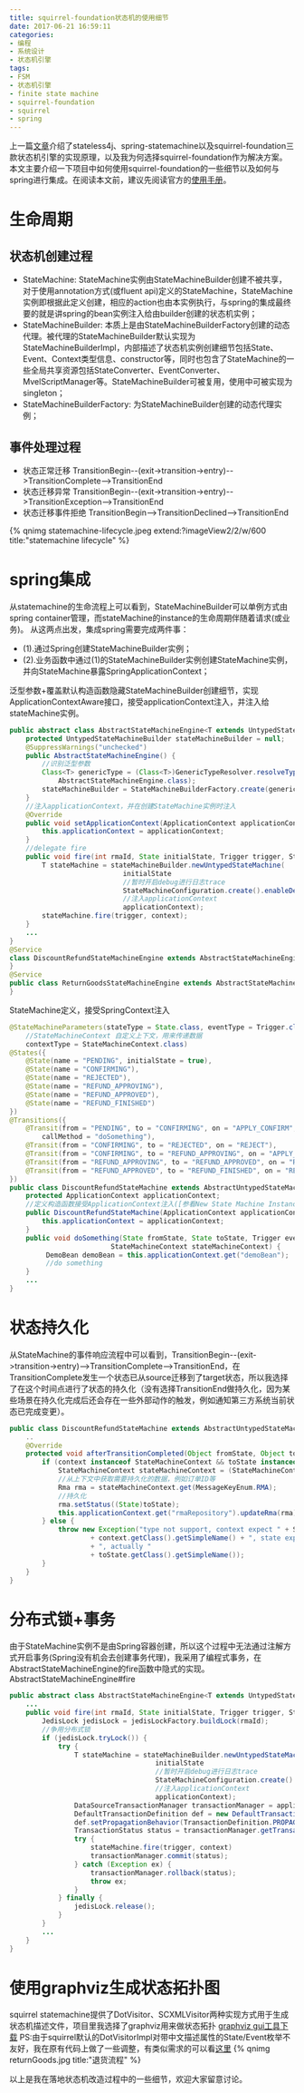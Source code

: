 ```yaml
---
title: squirrel-foundation状态机的使用细节
date: 2017-06-21 16:59:11
categories: 
- 编程
- 系统设计
- 状态机引擎
tags:
- FSM
- 状态机引擎
- finite state machine
- squirrel-foundation
- squirrel
- spring
---
```

上一篇[文章](http://www.timguan.net/2017/06/19/%E7%8A%B6%E6%80%81%E6%9C%BA%E5%BC%95%E6%93%8E%E9%80%89%E5%9E%8B/)介绍了stateless4j、spring-statemachine以及squirrel-foundation三款状态机引擎的实现原理，以及我为何选择squirrel-foundation作为解决方案。本文主要介绍一下项目中如何使用squirrel-foundation的一些细节以及如何与spring进行集成。在阅读本文前，建议先阅读官方的[使用手册](http://hekailiang.github.io/squirrel/)。
<!-- more -->

# 生命周期

## 状态机创建过程
* StateMachine: StateMachine实例由StateMachineBuilder创建不被共享，对于使用annotation方式(或fluent api)定义的StateMachine，StateMachine实例即根据此定义创建，相应的action也由本实例执行，与spring的集成最终要的就是讲spring的bean实例注入给由builder创建的状态机实例；
* StateMachineBuilder: 本质上是由StateMachineBuilderFactory创建的动态代理。被代理的StateMachineBuilder默认实现为StateMachineBuilderImpl，内部描述了状态机实例创建细节包括State、Event、Context类型信息、constructor等，同时也包含了StateMachine的一些全局共享资源包括StateConverter、EventConverter、MvelScriptManager等。StateMachineBuilder可被复用，使用中可被实现为singleton；
* StateMachineBuilderFactory: 为StateMachineBuilder创建的动态代理实例；

## 事件处理过程
* 状态正常迁移
TransitionBegin--(exit->transition->entry)-->TransitionComplete-->TransitionEnd
* 状态迁移异常
TransitionBegin--(exit->transition->entry)-->TransitionException-->TransitionEnd
* 状态迁移事件拒绝
TransitionBegin-->TransitionDeclined-->TransitionEnd

{% qnimg statemachine-lifecycle.jpeg extend:?imageView2/2/w/600 title:"statemachine lifecycle" %}

# spring集成
从statemachine的生命流程上可以看到，StateMachineBuilder可以单例方式由spring container管理，而stateMachine的instance的生命周期伴随着请求(或业务)。
从这两点出发，集成spring需要完成两件事：
* (1).通过Spring创建StateMachineBuilder实例；
* (2).业务函数中通过(1)的StateMachineBuilder实例创建StateMachine实例，并向StateMachine暴露SpringApplicationContext；

泛型参数+覆盖默认构造函数隐藏StateMachineBuilder创建细节，实现ApplicationContextAware接口，接受applicationContext注入，并注入给stateMachine实例。
``` java
public abstract class AbstractStateMachineEngine<T extends UntypedStateMachine> implements ApplicationContextAware {
    protected UntypedStateMachineBuilder stateMachineBuilder = null;
    @SuppressWarnings("unchecked")
    public AbstractStateMachineEngine() {
    	//识别泛型参数
        Class<T> genericType = (Class<T>)GenericTypeResolver.resolveTypeArgument(getClass(),
            AbstractStateMachineEngine.class);
        stateMachineBuilder = StateMachineBuilderFactory.create(genericType, ApplicationContext.class);
    }
    //注入applicationContext，并在创建StateMachine实例时注入
    @Override
    public void setApplicationContext(ApplicationContext applicationContext) throws BeansException {
        this.applicationContext = applicationContext;
    }
    //delegate fire
    public void fire(int rmaId, State initialState, Trigger trigger, StateMachineContext context) {
    	T stateMachine = stateMachineBuilder.newUntypedStateMachine(
    						initialState
                            //暂时开启debug进行日志trace
                            StateMachineConfiguration.create().enableDebugMode(true).enableAutoStart(true),
                            //注入applicationContext
                            applicationContext);
        stateMachine.fire(trigger, context);
    }
    ...
}
@Service
class DiscountRefundStateMachineEngine extends AbstractStateMachineEngine<DiscountRefundStateMachine> {
}
@Service
public class ReturnGoodsStateMachineEngine extends AbstractStateMachineEngine<ReturnGoodsStateMachine> {
}
```
StateMachine定义，接受SpringContext注入
``` java
@StateMachineParameters(stateType = State.class, eventType = Trigger.class,
    //StateMachineContext 自定义上下文，用来传递数据
    contextType = StateMachineContext.class)
@States({
    @State(name = "PENDING", initialState = true),
    @State(name = "CONFIRMING"),
    @State(name = "REJECTED"),
    @State(name = "REFUND_APPROVING"),
    @State(name = "REFUND_APPROVED"),
    @State(name = "REFUND_FINISHED")
})
@Transitions({
    @Transit(from = "PENDING", to = "CONFIRMING", on = "APPLY_CONFIRM",
        callMethod = "doSomething"),
    @Transit(from = "CONFIRMING", to = "REJECTED", on = "REJECT"),
    @Transit(from = "CONFIRMING", to = "REFUND_APPROVING", on = "APPLY_APPROVED"),
    @Transit(from = "REFUND_APPROVING", to = "REFUND_APPROVED", on = "REFUND_APPROVED"),
    @Transit(from = "REFUND_APPROVED", to = "REFUND_FINISHED", on = "REFUND_FINISH_CONFIRM")
})
public class DiscountRefundStateMachine extends AbstractUntypedStateMachine {
	protected ApplicationContext applicationContext;
	//定义构造函数接受ApplicationContext注入([参看New State Machine Instance](http://hekailiang.github.io/squirrel/))
    public DiscountRefundStateMachine(ApplicationContext applicationContext) {
        this.applicationContext = applicationContext;
    }
    public void doSomething(State fromState, State toState, Trigger event,
                         StateMachineContext stateMachineContext) {
         DemoBean demoBean = this.applicationContext.get("demoBean");
         //do something
    }
    ...
}
```

# 状态持久化
从StateMachine的事件响应流程中可以看到，TransitionBegin--(exit->transition->entry)-->TransitionComplete-->TransitionEnd，在TransitionComplete发生一个状态已从source迁移到了target状态，所以我选择了在这个时间点进行了状态的持久化（没有选择TransitionEnd做持久化，因为某些场景在持久化完成后还会存在一些外部动作的触发，例如通知第三方系统当前状态已完成变更）。

``` java
public class DiscountRefundStateMachine extends AbstractUntypedStateMachine {
    ..
    @Override
    protected void afterTransitionCompleted(Object fromState, Object toState, Object event, Object context) {
        if (context instanceof StateMachineContext && toState instanceof State) {
            StateMachineContext stateMachineContext = (StateMachineContext)context;
            //从上下文中获取需要持久化的数据，例如订单ID等
            Rma rma = stateMachineContext.get(MessageKeyEnum.RMA);
            //持久化
            rma.setStatus((State)toState);
            this.applicationContext.get("rmaRepository").updateRma(rma);
        } else {
            throw new Exception("type not support, context expect " + StateMachineContext.class.getSimpleName() + ", actually "
                    + context.getClass().getSimpleName() + ", state expect " + State.class.getSimpleName()
                    + ", actually "
                    + toState.getClass().getSimpleName());
        }
    }
}
```

# 分布式锁+事务
由于StateMachine实例不是由Spring容器创建，所以这个过程中无法通过注解方式开启事务(Spring没有机会去创建事务代理)，我采用了编程式事务，在AbstractStateMachineEngine的fire函数中隐式的实现。
AbstractStateMachineEngine#fire
``` java
public abstract class AbstractStateMachineEngine<T extends UntypedStateMachine> implements ApplicationContextAware {
    ...
    public void fire(int rmaId, State initialState, Trigger trigger, StateMachineContext context) {
        JedisLock jedisLock = jedisLockFactory.buildLock(rmaId);
        //争用分布式锁
        if (jedisLock.tryLock()) {
            try {
                T stateMachine = stateMachineBuilder.newUntypedStateMachine(
                                    initialState
                                    //暂时开启debug进行日志trace
                                    StateMachineConfiguration.create().enableDebugMode(true).enableAutoStart(true),
                                    //注入applicationContext
                                    applicationContext);
                DataSourceTransactionManager transactionManager = applicationContext.get("transactionManager")
                DefaultTransactionDefinition def = new DefaultTransactionDefinition();
                def.setPropagationBehavior(TransactionDefinition.PROPAGATION_REQUIRED);
                TransactionStatus status = transactionManager.getTransaction(def);
                try {
                    stateMachine.fire(trigger, context)
                    transactionManager.commit(status);
                } catch (Exception ex) {
                    transactionManager.rollback(status);
                    throw ex;
                }
            } finally {
                jedisLock.release();
            }
        } 
        ...
    }
}
```

# 使用graphviz生成状态拓扑图
squirrel statemachine提供了DotVisitor、SCXMLVisitor两种实现方式用于生成状态机描述文件，项目里我选择了graphviz用来做状态拓扑
[graphviz gui工具下载](http://ortsyq47e.bkt.clouddn.com/qnsource/images/graphviz-2.40.1.pkg)
PS:由于squirrel默认的DotVisitorImpl对带中文描述属性的State/Event枚举不友好，我在原有代码上做了一些调整，有类似需求的可以看[这里](https://github.com/TimGuan/squirrel/tree/developer/timguan)
{% qnimg returnGoods.jpg title:"退货流程" %}

以上是我在落地状态机改造过程中的一些细节，欢迎大家留意讨论。